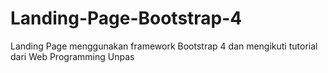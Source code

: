 # Landing-Page-Bootstrap-4
Landing Page menggunakan framework Bootstrap 4 dan mengikuti tutorial dari Web Programming Unpas
